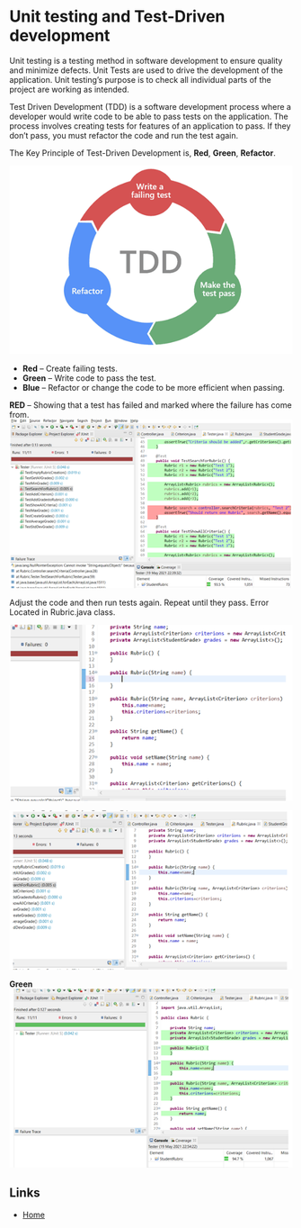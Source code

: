 # Unit testing and Test-Driven development

Unit testing is a testing method in software development to ensure quality and minimize defects. Unit Tests are used to drive the development of the application. Unit testing’s purpose is to check all individual parts of the project are working as intended.

Test Driven Development (TDD) is a software development process where a developer would write code to be able to pass tests on the application. The process involves creating tests for features of an application to pass. If they don’t pass, you must refactor the code and run the test again. 

The Key Principle of Test-Driven Development is, **Red**, **Green**, **Refactor**.

![Image of TDD Process ](images/TDD.png)

- **Red** – Create failing tests.
- **Green** – Write code to pass the test.
- **Blue** – Refactor or change the code to be more efficient when passing. 

**RED** – Showing that a test has failed and marked where the failure has come from.
![Image of TDD Process ](images/Red.png)

Adjust the code and then run tests again. Repeat until they pass.
Error Located in Rubric.java class.

![Image of TDD Process ](images/Error.png)

![Image of TDD Process ](images/ErrorFix.png)

**Green**
![Image of TDD Process ](images/Green.png)

## Links
- [Home](README.md)

